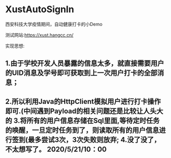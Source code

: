 # XustAutoSignIn
西安科技大学疫情期间，自动健康打卡的小Demo

测试网站:https://xust.hangcc.cn/

实现思想:
<h2>1.由于学校开发人员暴露的信息太多，就直接需要用户的UID消息及学号即可获取到上一次用户打卡的全部消息；<h2>
2.所以利用Java的HttpClient模拟用户进行打卡操作即可.(中间遇到Payload的相关问题还是比较让人头大的
3.将所有的用户信息存储在Sql里面,等待定时任务的唤醒，一旦定时任务到了，则读取所有的用户信息进行签到(最多尝试3次，3次失败则放弃;
4.没了没了， 不太想写了。 2020/5/21/10：00
